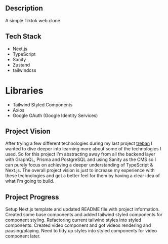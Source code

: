 ## Description

A simple Tiktok web clone

## Tech Stack

- Next.js
- TypeScript
- Sanity
- Zustand
- tailwindcss

# Libraries

- Tailwind Styled Components
- Axios
- Google OAuth (Google Identity Services)

## Project Vision

After trying a few different technologies during my last project [treban](https://github.com/Afanami/treban) I wanted to dive deeper into learning more about some of the technologies I used. So for this project I'm abstracting away from all the backend layer with GraphQL, Prisma and PostgreSQL and using Sanity as the CMS so I can purely focus on achieving a deeper understanding of TypeScript & Next.js. The overall project vision is just to increase my experience with these technologies and get a better feel for them by having a clear idea of what I'm going to build.

## Project Progress

Setup Next.js template and updated README file with project information. Created some base components and added tailwind styled components for component styling. Refactoring current tailwind styles into styled components. Created video component and got videos rendering and pausing/playing. Need to tidy up styles into styled components for video component later.

